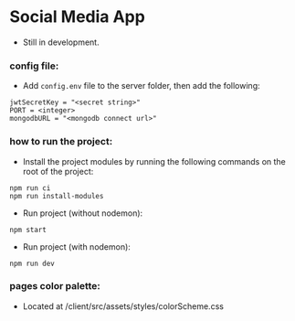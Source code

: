 # Social Media App
- Still in development.

### config file:
- Add `config.env` file to the server folder, then add the following:
```
jwtSecretKey = "<secret string>"
PORT = <integer>
mongodbURL = "<mongodb connect url>"
```

### how to run the project:
- Install the project modules by running the following commands on the root of the project:
```
npm run ci
npm run install-modules
```

- Run project (without nodemon):
```
npm start
```
- Run project (with nodemon):
```
npm run dev
```



### pages color palette:
- Located at /client/src/assets/styles/colorScheme.css